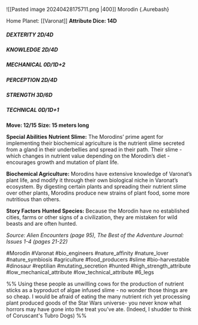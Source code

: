 ![[Pasted image 20240428175711.png |400]]
Morodin {.Aurebash}

Home Planet: [[Varonat]]
**Attribute Dice: 14D**
##### DEXTERITY 2D/4D
##### KNOWLEDGE 2D/4D
##### MECHANICAL 0D/1D+2
##### PERCEPTION 2D/4D
##### STRENGTH 3D/6D
##### TECHNICAL 0D/1D+1
**Move: 12/15**
**Size: 15 meters long**

**Special Abilities**
**Nutrient Slime:** The Morodins’ prime agent for implementing their biochemical agriculture is the nutrient slime secreted from a gland in their underbellies and spread in their path. Their slime - which changes in nutrient value depending on the Morodin’s diet - encourages growth and mutation of plant life.

**Biochemical Agriculture:** Morodins have extensive knowledge of Varonat’s plant life, and modify it through their own biological niche in Varonat’s ecosystem. By digesting certain plants and spreading their nutrient slime over other plants, Morodins produce new strains of plant food, some more nutritious than others.

**Story Factors**
**Hunted Species:** Because the Morodin have no established cities, farms or other signs of a civilization, they are mistaken for wild beasts and are often hunted.

*Source: Alien Encounters (page 95), The Best of the Adventure Journal: Issues 1-4 (pages 21-22)*

#Morodin #Varonat #bio_engineers #nature_affinity #nature_lover #nature_symbiosis #agriculture #food_producers #slime #bio-harvestable #dinosaur #reptilian #mutating_secretion #hunted
#high_strength_attribute #low_mechanical_attribute #low_technical_attribute 
#6_legs 

%% Using these people as unwilling cows for the production of nutrient sticks as a byproduct of algae infused slime - no wonder those things are so cheap. I would be afraid of eating the many nutrient rich yet processing plant produced goods of the Star Wars universe- you never know what horrors may have gone into the treat you've ate. (Indeed, I shudder to think of Coruscant's Tubro Dogs) %%